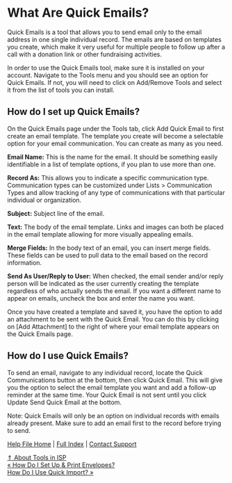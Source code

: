  What Are Quick Emails?
==========

Quick Emails is a tool that allows you to send email only to the email address in one single individual record. The emails are based on templates you create, which make it very useful for multiple people to follow up after a call with a donation link or other fundraising activities.

In order to use the Quick Emails tool, make sure it is installed on your account. Navigate to the Tools menu and you should see an option for Quick Emails. If not, you will need to click on Add/Remove Tools and select it from the list of tools you can install.

How do I set up Quick Emails?
----------

On the Quick Emails page under the Tools tab, click Add Quick Email to first create an email template. The template you create will become a selectable option for your email communication. You can create as many as you need.

**Email Name:** This is the name for the email. It should be something easily identifiable in a list of template options, if you plan to use more than one.

**Record As:** This allows you to indicate a specific communication type. Communication types can be customized under Lists \> Communication Types and allow tracking of any type of communications with that particular individual or organization.

**Subject:** Subject line of the email.

**Text:** The body of the email template. Links and images can both be placed in the email template allowing for more visually appealing emails.

**Merge Fields:** In the body text of an email, you can insert merge fields. These fields can be used to pull data to the email based on the record information.

**Send As User/Reply to User:** When checked, the email sender and/or reply person will be indicated as the user currently creating the template regardless of who actually sends the email. If you want a different name to appear on emails, uncheck the box and enter the name you want.

Once you have created a template and saved it, you have the option to add an attachment to be sent with the Quick Email. You can do this by clicking on [Add Attachment] to the right of where your email template appears on the Quick Emails page.

How do I use Quick Emails?
----------

To send an email, navigate to any individual record, locate the Quick Communications button at the bottom, then click Quick Email. This will give you the option to select the email template you want and add a follow-up reminder at the same time. Your Quick Email is not sent until you click Update Send Quick Email at the bottom.

Note: Quick Emails will only be an option on individual records with emails already present. Make sure to add an email first to the record before trying to send.

[Help File Home](/help/) | [Full Index](/Help-File-Directory/) | [Contact Support](mailto:support@ISPolitical.com)

[⇑ About Tools in ISP](/About-Tools-in-ISP)  
[« How Do I Set Up & Print Envelopes?](/How-Do-I-Set-Up-Print-Envelopes)  
[How Do I Use Quick Import? »](/How-Do-I-Use-Quick-Import)